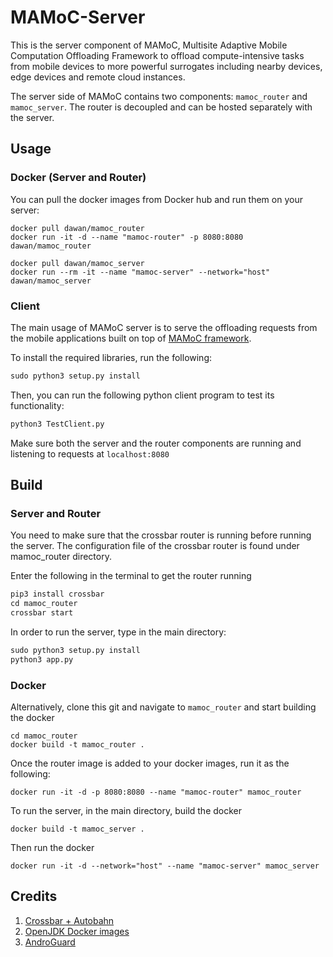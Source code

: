 # MAMoC-Server
This is the server component of MAMoC, Multisite Adaptive Mobile Computation Offloading Framework to offload compute-intensive tasks from mobile devices to more powerful surrogates including nearby devices, edge devices and remote cloud instances.

The server side of MAMoC contains two components: `mamoc_router` and `mamoc_server`. The router is decoupled and can be hosted separately with the server.

## Usage

### Docker (Server and Router)
You can pull the docker images from Docker hub and run them on your server:
```
docker pull dawan/mamoc_router
docker run -it -d --name "mamoc-router" -p 8080:8080 dawan/mamoc_router

docker pull dawan/mamoc_server
docker run --rm -it --name "mamoc-server" --network="host" dawan/mamoc_server
```

### Client
The main usage of MAMoC server is to serve the offloading requests from the mobile applications built on top of [MAMoC framework](https://github.com/dawand/MAMoC-Android).

To install the required libraries, run the following:

```python
sudo python3 setup.py install
```

Then, you can run the following python client program to test its functionality:

```python
python3 TestClient.py
```

Make sure both the server and the router components are running and listening to requests at `localhost:8080`

## Build
### Server and Router
You need to make sure that the crossbar router is running before running the server. The configuration file of the crossbar router is found under mamoc_router directory.

Enter the following in the terminal to get the router running
```python
pip3 install crossbar
cd mamoc_router
crossbar start
```

In order to run the server, type in the main directory: 
```python
sudo python3 setup.py install
python3 app.py
```

### Docker
Alternatively, clone this git and navigate to `mamoc_router` and start building the docker
``` 
cd mamoc_router
docker build -t mamoc_router .
```

Once the router image is added to your docker images, run it as the following:

```
docker run -it -d -p 8080:8080 --name "mamoc-router" mamoc_router
```

To run the server, in the main directory, build the docker

```
docker build -t mamoc_server .
```

Then run the docker

```
docker run -it -d --network="host" --name "mamoc-server" mamoc_server
```

## Credits
1. [Crossbar + Autobahn](https://crossbar.io/autobahn/)
2. [OpenJDK Docker images](https://hub.docker.com/_/openjdk/)
3. [AndroGuard](https://github.com/androguard/androguard)